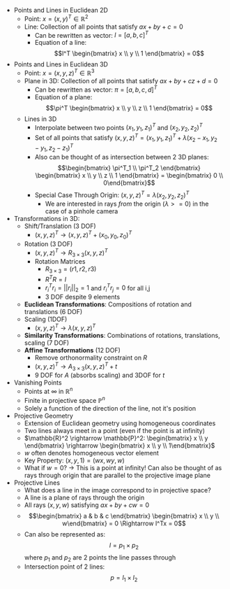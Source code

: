 - Points and Lines in Euclidean 2D
	- Point: $x = (x,y)^T \in \mathbb{R}^2$
	- Line: Collection of all points that satisfy $ax + by + c = 0$
		- Can be rewritten as vector: $l = [a,b,c]^T$
		- Equation of a line: $$l^T \begin{bmatrix} x \\ y \\ 1 \end{bmatrix} = 0$$
- Points and Lines in Euclidean 3D
	- Point: $x = (x,y,z)^T \in \mathbb{R}^3$
	- Plane in 3D: Collection of all points that satisfy $ax + by + cz + d = 0$
		- Can be rewritten as vector: $\pi = [a,b,c,d]^T$
		- Equation of a plane: $$\pi^T \begin{bmatrix} x \\ y \\ z \\ 1 \end{bmatrix} = 0$$
	- Lines in 3D
		- Interpolate between two points $(x_1, y_1, z_1)^T$ and $(x_2, y_2, z_2)^T$
		- Set of all points that satisfy $(x,y,z)^T = (x_1,y_1,z_1)^T+\lambda(x_2-x_1, y_2-y_1,z_2-z_1)^T$
		- Also can be thought of as intersection between 2 3D planes: $$\begin{bmatrix} \pi^T_1 \\ \pi^T_2 \end{bmatrix} \begin{bmatrix} x \\ y \\ z \\ 1 \end{bmatrix} = \begin{bmatrix} 0 \\ 0\end{bmatrix}$$
		- Special Case Through Origin: $(x,y,z)^T = \lambda (x_2,y_2,z_2)^T$
			- We are interested in rays *from* the origin ($\lambda >= 0$) in the case of a pinhole camera
- Transformations in 3D:
	- Shift/Translation (3 DOF)
		- $(x,y,z)^T \rightarrow (x,y,z)^T + (x_0,y_0,z_0)^T$
	- Rotation (3 DOF)
		- $(x,y,z)^T \rightarrow R_{3 \times 3}(x,y,z)^T$
		- Rotation Matrices
			- $R_{3 \times 3} = (r1,r2,r3)$
			- $R^TR = I$
			- $r_i^Tr_i =||r_i||_2 = 1$ and $r_i^Tr_j = 0$ for all i,j
			- 3 DOF despite 9 elements
	- **Euclidean Transformations**: Compositions of rotation and translations (6 DOF)
	- Scaling (1DOF)
		- $(x,y,z)^T \rightarrow \lambda(x,y,z)^T$
	- **Similarity Transformations**: Combinations of rotations, translations, scaling (7 DOF)
	- **Affine Transformations** (12 DOF)
		- Remove orthonormality constraint on $R$
		- $(x,y,z)^T \rightarrow A_{3 \times 3}(x,y,z)^T + t$
		- 9 DOF for $A$ (absorbs scaling) and 3DOF for $t$
- Vanishing Points
	- Points at $\infty$ in $\mathbb{R}^n$
	- Finite in projective space $\mathbb{P}^n$
	- Solely a function of the direction of the line, not it's position
- Projective Geometry
	- Extension of Euclidean geometry using homogeneous coordinates
	- Two lines always meet in a point (even if the point is at infinity)
	- $\mathbb{R}^2 \rightarrow \mathbb{P}^2: \begin{bmatrix} x \\ y \end{bmatrix} \rightarrow \begin{bmatrix} x \\ y \\ 1\end{bmatrix}$
	- $w$ often denotes homogeneous vector element
	- Key Property: $(x,y,1) = (wx,wy,w)$
	- What if $w = 0$? $\rightarrow$ This is a point at infinity! Can also be thought of as rays through origin that are parallel to the projective image plane
- Projective Lines
	- What does a line in the image correspond to in projective space?
	- A line is a plane of rays through the origin
	- All rays $(x,y,w)$ satisfying $ax + by + cw = 0$
	- $$\begin{bmatrix} a & b & c \end{bmatrix} \begin{bmatrix} x \\ y \\ w\end{bmatrix} = 0 \Rightarrow l^Tx = 0$$
	- Can also be represented as: $$l = p_1 \times p_2$$ where $p_1$ and $p_2$ are 2 points the line passes through
	- Intersection point of 2 lines: $$p = l_1 \times l_2$$